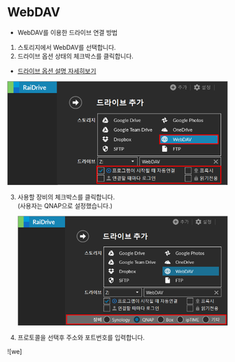 # WebDAV  

- WebDAV를 이용한 드라이브 연결 방법  


1. 스토리지에서 WebDAV를 선택합니다.  
2. 드라이브 옵션 상태의 체크박스를 클릭합니다.  
- [드라이브 옵션 설명 자세히보기](https://github.com/bin1006/test/blob/master/google_drive.md#%EB%93%9C%EB%9D%BC%EC%9D%B4%EB%B8%8C-%EC%98%B5%EC%85%98-%EC%84%A4%EB%AA%85)


![webdav_01](/webdav_01.PNG?raw=true)  


3. 사용할 장비의 체크박스를 클릭합니다.  
   (사용자는 QNAP으로 설정했습니다.)  
   
   
   ![webdav_02](/webdav_02.PNG?raw=true)  
   
   
4. 프로토콜을 선택후 주소와 포트번호를 입력합니다.  

![we]
   
   
